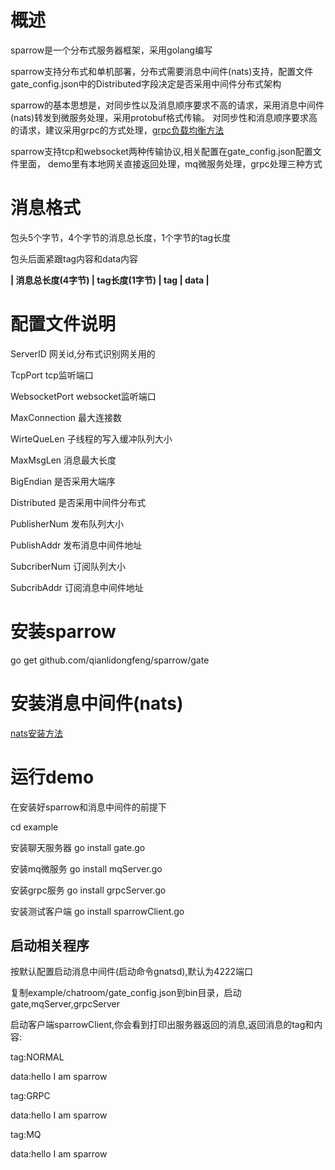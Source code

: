 # 概述
sparrow是一个分布式服务器框架，采用golang编写

sparrow支持分布式和单机部署，分布式需要消息中间件(nats)支持，配置文件gate_config.json中的Distributed字段决定是否采用中间件分布式架构

sparrow的基本思想是，对同步性以及消息顺序要求不高的请求，采用消息中间件(nats)转发到微服务处理，采用protobuf格式传输。 对同步性和消息顺序要求高的请求，建议采用grpc的方式处理，[grpc负载均衡方法](https://blog.csdn.net/weixin_43733451/article/details/84262506)

sparrow支持tcp和websocket两种传输协议,相关配置在gate_config.json配置文件里面，
demo里有本地网关直接返回处理，mq微服务处理，grpc处理三种方式

# 消息格式
包头5个字节，4个字节的消息总长度，1个字节的tag长度

包头后面紧跟tag内容和data内容

**| 消息总长度(4字节) | tag长度(1字节) | tag | data |**

# 配置文件说明
ServerID 网关id,分布式识别网关用的

TcpPort tcp监听端口

WebsocketPort websocket监听端口

MaxConnection 最大连接数

WirteQueLen 子线程的写入缓冲队列大小

MaxMsgLen 消息最大长度

BigEndian 是否采用大端序

Distributed 是否采用中间件分布式

PublisherNum 发布队列大小

PublishAddr 发布消息中间件地址

SubcriberNum 订阅队列大小

SubcribAddr 订阅消息中间件地址


# 安装sparrow
go get github.com/qianlidongfeng/sparrow/gate
# 安装消息中间件(nats)
[nats安装方法](https://www.nats.io/documentation/managing_the_server/installing/)

# 运行demo
在安装好sparrow和消息中间件的前提下

cd example

安装聊天服务器
go install gate.go

安装mq微服务
go install mqServer.go

安装grpc服务
go install grpcServer.go

安装测试客户端
go install sparrowClient.go

## 启动相关程序
按默认配置启动消息中间件(启动命令gnatsd),默认为4222端口

复制example/chatroom/gate_config.json到bin目录，启动gate,mqServer,grpcServer

启动客户端sparrowClient,你会看到打印出服务器返回的消息,返回消息的tag和内容:

tag:NORMAL

data:hello I am sparrow

tag:GRPC

data:hello I am sparrow

tag:MQ

data:hello I am sparrow

